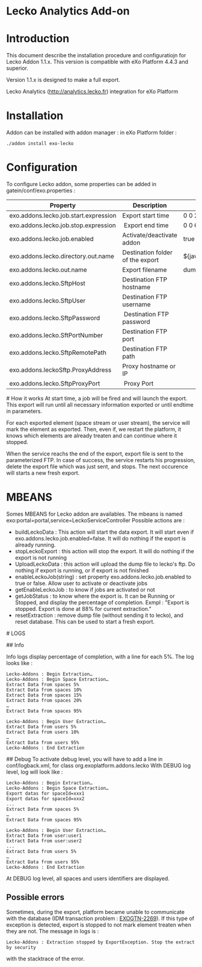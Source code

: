 Lecko Analytics Add-on
=======

# Introduction
This document describe the installation procedure and configuratiojn for Lecko Addon 1.1.x. This version is compatible with eXo Platform 4.4.3 and superior.

Version 1.1.x is designed to make a full export.

Lecko Analytics (http://analytics.lecko.fr) integration for eXo Platform


# Installation
Addon can be installed with addon manager : in eXo Platform folder : 
    
    ./addon install exo-lecko
    
# Configuration
To configure Lecko addon, some properties can be added in gatein/conf/exo.properties :

Property | Description | Default Value
-------- | ----------- | -------------
exo.addons.lecko.job.start.expression | Export start time | 0 0 21 * * ?
exo.addons.lecko.job.stop.expression  | Export end time | 0 0 6 * * ?
exo.addons.lecko.job.enabled | Activate/deactivate addon | true
exo.addons.lecko.directory.out.name | Destination folder of the export | ${java.io.tmpdir}/lecko
exo.addons.lecko.out.name | Export filename | dump
exo.addons.lecko.SftpHost | Destination FTP hostname |
exo.addons.lecko.SftpUser | Destination FTP username |
exo.addons.lecko.SftpPassword | Destination FTP password |
exo.addons.lecko.SftPortNumber | Destination FTP port |
exo.addons.lecko.SftpRemotePath | Destination FTP path |
exo.addons.leckoSftp.ProxyAddress | Proxy hostname or IP | 
exo.addons.lecko.SftpProxyPort | Proxy Port |

# How it works
At start time, a job will be fired and will launch the export. This export will run until all necessary information exported or until endtime in parameters.

For each exported element (space stream or user stream), the service will mark the element as exported. Then, even if, we restart the platform, it knows which elements are already treaten and can continue where it stopped.

When the service reachs the end of the export, export file is sent to the parameterized FTP. In case of success, the service restarts his progression, delete the export file which was just sent, and stops. The next occurence will starts a new fresh export.

# MBEANS
Somes MBEANS for Lecko addon are availables. 
The mbeans is named exo:portal=portal,service=LeckoServiceController
Possible actions are :
- buildLeckoData : This action will start the data export. It will start even if exo.addons.lecko.job.enabled=false. It will do nothing if the export is already running.
- stopLeckoExport : this action will stop the export. It will do nothing if the export is not running
- UploadLeckoData : this action will upload the dump file to lecko's ftp. Do nothing if export is running, or if export is not finished
- enableLeckoJob(string) : set property exo.addons.lecko.job.enabled to true or false. Allow user to activate or deactivate jobs
- getEnableLeckoJob : to know if jobs are activated or not
- getJobStatus : to know where the export is. It can be Running or Stopped, and display the percentage of completion. Exmpl : "Export is stopped. Export is done at 88% for current extraction."
- resetExtraction : remove dump file (without sending it to lecko), and reset database. This can be used to start a fresh export.

# LOGS

## Info

Info logs display percentage of completion, with a line for each 5%. The log looks like :
    
    Lecko-Addons : Begin Extraction…
    Lecko-Addons : Begin Space Extraction…
    Extract Data from spaces 5%
    Extract Data from spaces 10%
    Extract Data from spaces 15%
    Extract Data from spaces 20%
    …
    Extract Data from spaces 95%
    
    Lecko-Addons : Begin User Extraction…
    Extract Data from users 5%
    Extract Data from users 10%
    …
    Extract Data from users 95%
    Lecko-Addons : End Extraction
    
## Debug
To activate debug level, you will have to add a line in conf/logback.xml, for class org.exoplatform.addons.lecko
With DEBUG log level, log will look like :

    Lecko-Addons : Begin Extraction…
    Lecko-Addons : Begin Space Extraction…
    Export datas for spaceId=xxx1
    Export datas for spaceId=xxx2
    ...
    Extract Data from spaces 5%
    …
    Extract Data from spaces 95%
    
    Lecko-Addons : Begin User Extraction…
    Extract Data from user:user1
    Extract Data from user:user2
    ...
    Extract Data from users 5%
    …
    Extract Data from users 95%
    Lecko-Addons : End Extraction
    
At DEBUG log level, all spaces and users identifiers are displayed.

## Possible errors
Sometimes, during the export, platform became unable to communicate with the database (IDM transaction problem  : [EXOGTN-2269](https://jira.exoplatform.org/browse/EXOGTN-2269)). If this type of exception is detected, export is stopped to not mark element treaten when they are not. The message in logs is :

    Lecko-Addons : Extraction stopped by ExportException. Stop the extract by security
    
with the stacktrace of the error.